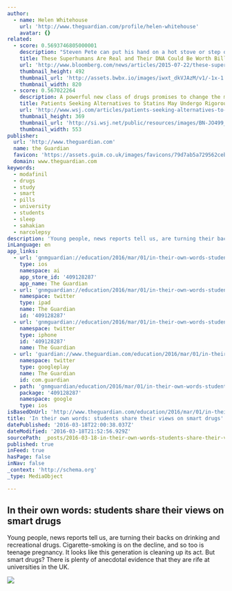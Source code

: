 ```yaml
---
author:
  - name: Helen Whitehouse
    url: 'http://www.theguardian.com/profile/helen-whitehouse'
    avatar: {}
related:
  - score: 0.5693746805000001
    description: "Steven Pete can put his hand on a hot stove or step on a piece of glass and not feel a thing, all because of a quirk in his genes. Only a few dozen people in the world share Pete's congenital insensitivity to pain. Drug companies see riches in his rare mutation."
    title: These Superhumans Are Real and Their DNA Could Be Worth Billions
    url: 'http://www.bloomberg.com/news/articles/2015-07-22/these-superhumans-are-real-and-their-dna-could-be-worth-billions'
    thumbnail_height: 492
    thumbnail_url: 'http://assets.bwbx.io/images/iwxt_dkVJAzM/v1/-1x-1.jpg'
    thumbnail_width: 820
  - score: 0.567022264
    description: A powerful new class of drugs promises to change the management of heart disease for high-risk patients who struggle to get their cholesterol levels under control-a group that numbers in the millions. But only some of them are likely to get the new medicines. The new drugs are expensive.
    title: Patients Seeking Alternatives to Statins May Undergo Rigorous Vetting
    url: 'http://www.wsj.com/articles/patients-seeking-alternatives-to-statins-may-undergo-rigorous-vetting-1438029636'
    thumbnail_height: 369
    thumbnail_url: 'http://si.wsj.net/public/resources/images/BN-JO499_0727HE_G_20150727110822.jpg'
    thumbnail_width: 553
publisher:
  url: 'http://www.theguardian.com'
  name: the Guardian
  favicon: 'https://assets.guim.co.uk/images/favicons/79d7ab5a729562cebca9c6a13c324f0e/32x32.ico'
  domain: www.theguardian.com
keywords:
  - modafinil
  - drugs
  - study
  - smart
  - pills
  - university
  - students
  - sleep
  - sahakian
  - narcolepsy
description: 'Young people, news reports tell us, are turning their backs on drinking and recreational drugs. Cigarette-smoking is on the decline, and so too is teenage pregnancy. It looks like this generation is cleaning up its act. But smart drugs? There is plenty of anecdotal evidence that they are rife at universities in the UK.'
inLanguage: en
app_links:
  - url: 'gnmguardian://education/2016/mar/01/in-their-own-words-students-share-their-views-on-smart-drugs?contenttype=Article&source=applinks'
    type: ios
    namespace: ai
    app_store_id: '409128287'
    app_name: The Guardian
  - url: 'gnmguardian://education/2016/mar/01/in-their-own-words-students-share-their-views-on-smart-drugs?contenttype=Article&source=twitter'
    namespace: twitter
    type: ipad
    name: The Guardian
    id: '409128287'
  - url: 'gnmguardian://education/2016/mar/01/in-their-own-words-students-share-their-views-on-smart-drugs?contenttype=Article&source=twitter'
    namespace: twitter
    type: iphone
    id: '409128287'
    name: The Guardian
  - url: 'guardian://www.theguardian.com/education/2016/mar/01/in-their-own-words-students-share-their-views-on-smart-drugs'
    namespace: twitter
    type: googleplay
    name: The Guardian
    id: com.guardian
  - path: 'gnmguardian/education/2016/mar/01/in-their-own-words-students-share-their-views-on-smart-drugs?contenttype=Article&source=google'
    package: '409128287'
    namespace: google
    type: ios
isBasedOnUrl: 'http://www.theguardian.com/education/2016/mar/01/in-their-own-words-students-share-their-views-on-smart-drugs'
title: 'In their own words: students share their views on smart drugs'
datePublished: '2016-03-18T22:00:38.037Z'
dateModified: '2016-03-18T21:52:56.929Z'
sourcePath: _posts/2016-03-18-in-their-own-words-students-share-their-views-on-smart-drug.md
published: true
inFeed: true
hasPage: false
inNav: false
_context: 'http://schema.org'
_type: MediaObject

---
```

<article style=""><h1>In their own words: students share their views on smart drugs</h1><p>Young people, news reports tell us, are turning their backs on drinking and recreational drugs. Cigarette-smoking is on the decline, and so too is teenage pregnancy. It looks like this generation is cleaning up its act. But smart drugs? There is plenty of anecdotal evidence that they are rife at universities in the UK.</p><img src="https://i.guim.co.uk/img/media/373d077285a71da9bbbbe0534282178fef4d54e1/0_161_4961_2976/master/4961.jpg?w=1200&amp;q=55&amp;auto=format&amp;usm=12&amp;fit=max&amp;s=1418fe37fc541ec75edf765a669244c0" /></article>